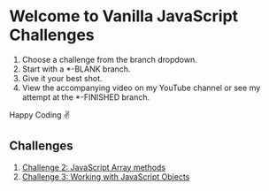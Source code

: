 # Welcome to Vanilla JavaScript Challenges

1. Choose a challenge from the branch dropdown.
2. Start with a *-BLANK branch.
3. Give it your best shot.
4. View the accompanying video on my YouTube channel or see my attempt at the *-FINISHED branch.

Happy Coding ✌️

## Challenges
1. [Challenge 2: JavaScript Array methods](https://github.com/coding-in-public/vanilla-javascript-challenges/tree/challenge-2-BLANK)
2. [Challenge 3: Working with JavaScript Objects](https://github.com/coding-in-public/vanilla-javascript-challenges/tree/challenge-3-BLANK)
